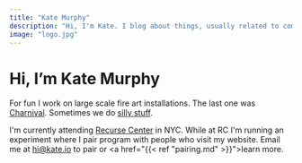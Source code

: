 ```yaml
---
title: "Kate Murphy"
description: "Hi, I'm Kate. I blog about things, usually related to computers. I'm currently at the Recurse Center."
image: "logo.jpg"
---
```

<h1>Hi, I&rsquo;m Kate Murphy</h1>

For fun I work on large scale fire art installations. The last one was <a href="https://www.facebook.com/site3firearts/?fref=ts" target="_blank">Charnival</a>. Sometimes we do <a href="https://www.youtube.com/watch?v=wp7xAtnJ16w" target="_blank">silly stuff</a>.

I'm currently attending <a href="https://www.recurse.com/">Recurse Center</a> in NYC. While at RC I'm running an experiment where I pair program with people who visit my website. Email me at <a href="mailto:hi@kate.io">hi@kate.io</a> to pair or <a href="{{< ref "pairing.md" >}}">learn more</a>.</p>
